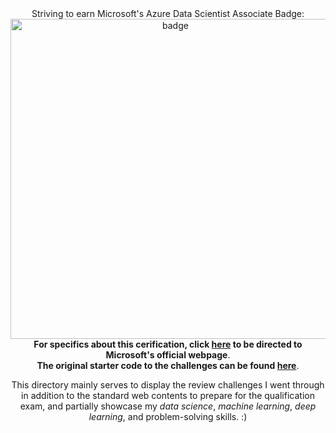 <div style="text-align: center;">
Striving to earn Microsoft's Azure Data Scientist Associate Badge: <br>
<img src="https://docs.microsoft.com/en-us/media/learn/certification/badges/microsoft-certified-associate-badge.svg" height=512 width=512 alt="badge"><br>
<strong>For specifics about this cerification, click <a href="https://docs.microsoft.com/en-us/certifications/azure-data-scientist/">here</a> to be directed to Microsoft's official webpage</strong>.<br>
<strong>The original starter code to the challenges can be found <a href="https://github.com/MicrosoftDocs/ml-basics/tree/master/challenges">here</a></strong>.<br>

This directory mainly serves to display the review challenges I went through in addition to the standard web contents to prepare for the qualification exam, and partially showcase my <em>data science</em>, <em>machine learning</em>, <em>deep learning</em>, and problem-solving skills. :)
</div>
